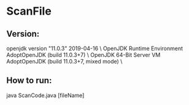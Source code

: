 # ScanFile


## Version:
  openjdk version "11.0.3" 2019-04-16 \ 
  OpenJDK Runtime Environment AdoptOpenJDK (build 11.0.3+7) \ 
  OpenJDK 64-Bit Server VM AdoptOpenJDK (build 11.0.3+7, mixed mode) \
  
  
## How to run:
  java ScanCode.java [fileName]

